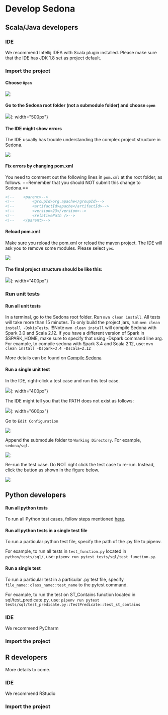 # Develop Sedona

## Scala/Java developers

### IDE

We recommend Intellij IDEA with Scala plugin installed. Please make sure that the IDE has JDK 1.8 set as project default.

### Import the project

#### Choose `Open`

![](../image/ide-java-1.png)

#### Go to the Sedona root folder (not a submodule folder) and choose `open`

![](../image/ide-java-2.png){: width="500px"}

#### The IDE might show errors

The IDE usually has trouble understanding the complex project structure in Sedona.

![](../image/ide-java-4.png)

#### Fix errors by changing pom.xml

You need to comment out the following lines in `pom.xml` at the root folder, as follows. ==Remember that you should NOT submit this change to Sedona.==

```xml
<!--    <parent>-->
<!--        <groupId>org.apache</groupId>-->
<!--        <artifactId>apache</artifactId>-->
<!--        <version>23</version>-->
<!--        <relativePath />-->
<!--    </parent>-->
```

#### Reload pom.xml

Make sure you reload the pom.xml or reload the maven project. The IDE will ask you to remove some modules. Please select `yes`.

![](../image/ide-java-5.png)

#### The final project structure should be like this:

![](../image/ide-java-3.png){: width="400px"}

### Run unit tests

#### Run all unit tests

In a terminal, go to the Sedona root folder. Run `mvn clean install`. All tests will take more than 15 minutes. To only build the project jars, run `mvn clean install -DskipTests`.
!!!Note
    `mvn clean install` will compile Sedona with Spark 3.0 and Scala 2.12. If you have a different version of Spark in $SPARK_HOME, make sure to specify that using -Dspark command line arg.
    For example, to compile sedona with Spark 3.4 and Scala 2.12, use: `mvn clean install -Dspark=3.4 -Dscala=2.12`

More details can be found on [Compile Sedona](../setup/compile.md)

#### Run a single unit test

In the IDE, right-click a test case and run this test case.

![](../image/ide-java-6.png){: width="400px"}

The IDE might tell you that the PATH does not exist as follows:

![](../image/ide-java-7.png){: width="600px"}

Go to `Edit Configuration`

![](../image/ide-java-8.png)

Append the submodule folder to `Working Directory`. For example, `sedona/sql`.

![](../image/ide-java-9.png)

Re-run the test case. Do NOT right click the test case to re-run. Instead, click the button as shown in the figure below.

![](../image/ide-java-10.png)

## Python developers

#### Run all python tests

To run all Python test cases, follow steps mentioned [here](../setup/compile.md#run-python-test).

#### Run all python tests in a single test file

To run a particular python test file, specify the path of the .py file to pipenv.

For example, to run all tests in `test_function.py` located in `python/tests/sql/`, use: `pipenv run pytest tests/sql/test_function.py`.

#### Run a single test

To run a particular test in a particular .py test file, specify `file_name::class_name::test_name` to the pytest command.

For example, to run the test on ST_Contains function located in sql/test_predicate.py, use: `pipenv run pytest tests/sql/test_predicate.py::TestPredicate::test_st_contains`

### IDE

We recommend PyCharm

### Import the project

## R developers

More details to come.

### IDE

We recommend RStudio

### Import the project
